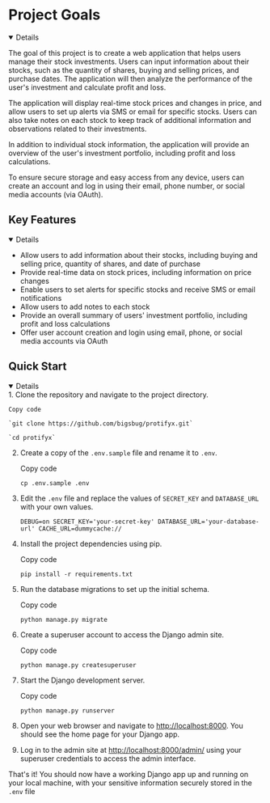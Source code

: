 
# Project Goals 
<details open>

The goal of this project is to create a web application that helps users manage their stock investments. Users can input information about their stocks, such as the quantity of shares, buying and selling prices, and purchase dates. The application will then analyze the performance of the user's investment and calculate profit and loss.

The application will display real-time stock prices and changes in price, and allow users to set up alerts via SMS or email for specific stocks. Users can also take notes on each stock to keep track of additional information and observations related to their investments.

In addition to individual stock information, the application will provide an overview of the user's investment portfolio, including profit and loss calculations. 

To ensure secure storage and easy access from any device, users can create an account and log in using their email, phone number, or social media accounts (via OAuth).
</details>

## Key Features
<details open>

-   Allow users to add information about their stocks, including buying and selling price, quantity of shares, and date of purchase
-   Provide real-time data on stock prices, including information on price changes
-   Enable users to set alerts for specific stocks and receive SMS or email notifications
-   Allow users to add notes to each stock
-   Provide an overall summary of users' investment portfolio, including profit and loss calculations
-   Offer user account creation and login using email, phone, or social media accounts via OAuth

</details>


## Quick Start
<details open>
1.  Clone the repository and navigate to the project directory.
    
    Copy code
    
    `git clone https://github.com/bigsbug/protifyx.git`
    
    `cd protifyx` 
    
2.  Create a copy of the `.env.sample` file and rename it to `.env`.
    
    Copy code
    
    `cp .env.sample .env` 
    
3.  Edit the `.env` file and replace the values of `SECRET_KEY` and `DATABASE_URL` with your own values.
    
    
    `DEBUG=on
    SECRET_KEY='your-secret-key'
    DATABASE_URL='your-database-url'
    CACHE_URL=dummycache://` 
    
4.  Install the project dependencies using pip.
    
    Copy code
    
    `pip install -r requirements.txt` 
    
5.  Run the database migrations to set up the initial schema.
    
    Copy code
    
    `python manage.py migrate` 
    
6.  Create a superuser account to access the Django admin site.
    
    Copy code
    
    `python manage.py createsuperuser` 
    
7.  Start the Django development server.
    
    Copy code
    
    `python manage.py runserver` 
    
8.  Open your web browser and navigate to [http://localhost:8000](http://localhost:8000/). You should see the home page for your Django app.
    
9.  Log in to the admin site at [http://localhost:8000/admin/](http://localhost:8000/admin/) using your superuser credentials to access the admin interface.
    

That's it! You should now have a working Django app up and running on your local machine, with your sensitive information securely stored in the `.env` file
</details>
